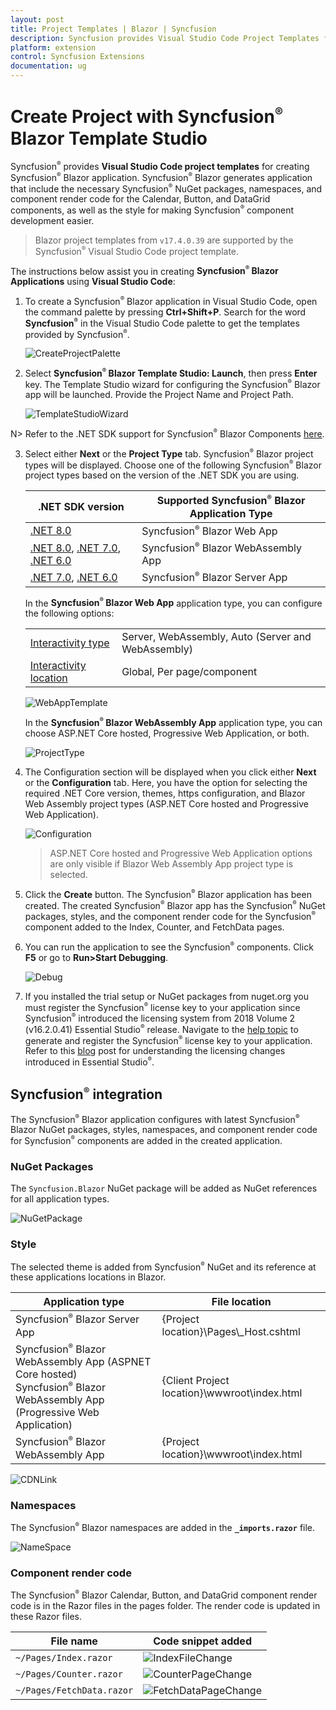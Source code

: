 ```yaml
---
layout: post
title: Project Templates | Blazor | Syncfusion
description: Syncfusion provides Visual Studio Code Project Templates for Blazor platform to create the Syncfusion Blazor Application using Syncfusion components
platform: extension
control: Syncfusion Extensions
documentation: ug
---
```


# Create Project with Syncfusion<sup style="font-size:70%">&reg;</sup> Blazor Template Studio

Syncfusion<sup style="font-size:70%">&reg;</sup> provides **Visual Studio Code project templates** for creating Syncfusion<sup style="font-size:70%">&reg;</sup> Blazor application. Syncfusion<sup style="font-size:70%">&reg;</sup> Blazor generates application that include the necessary Syncfusion<sup style="font-size:70%">&reg;</sup> NuGet packages, namespaces, and component render code for the Calendar, Button, and DataGrid components, as well as the style for making Syncfusion<sup style="font-size:70%">&reg;</sup> component development easier.

> Blazor project templates from `v17.4.0.39` are supported by the Syncfusion<sup style="font-size:70%">&reg;</sup> Visual Studio Code project template.

The instructions below assist you in creating **Syncfusion<sup style="font-size:70%">&reg;</sup> Blazor Applications** using **Visual Studio Code**:

1. To create a Syncfusion<sup style="font-size:70%">&reg;</sup> Blazor application in Visual Studio Code, open the command palette by pressing **Ctrl+Shift+P**. Search for the word **Syncfusion<sup style="font-size:70%">&reg;</sup>** in the Visual Studio Code palette to get the templates provided by Syncfusion<sup style="font-size:70%">&reg;</sup>.

    ![CreateProjectPalette](images/CreateBlazorProjectPalette.png)

2. Select **Syncfusion<sup style="font-size:70%">&reg;</sup> Blazor Template Studio: Launch**, then press **Enter** key. The Template Studio wizard for configuring the Syncfusion<sup style="font-size:70%">&reg;</sup> Blazor app will be launched. Provide the Project Name and Project Path.

    ![TemplateStudioWizard](images/ProjectLocationName.png)

N> Refer to the .NET SDK support for Syncfusion<sup style="font-size:70%">&reg;</sup> Blazor Components [here](https://blazor.Syncfusion.com/documentation/system-requirements#net-sdk).

3. Select either **Next** or the **Project Type** tab. Syncfusion<sup style="font-size:70%">&reg;</sup> Blazor project types will be displayed. Choose one of the following Syncfusion<sup style="font-size:70%">&reg;</sup> Blazor project types based on the version of the .NET SDK you are using.

    | .NET SDK version | Supported Syncfusion<sup style="font-size:70%">&reg;</sup> Blazor Application Type |
    | ------------- | ------------- |
    | [.NET 8.0](https://dotnet.microsoft.com/en-us/download/dotnet/8.0) | Syncfusion<sup style="font-size:70%">&reg;</sup> Blazor Web App |
    | [.NET 8.0](https://dotnet.microsoft.com/en-us/download/dotnet/8.0), [.NET 7.0](https://dotnet.microsoft.com/en-us/download/dotnet/7.0), [.NET 6.0](https://dotnet.microsoft.com/en-us/download/dotnet/6.0) | Syncfusion<sup style="font-size:70%">&reg;</sup> Blazor WebAssembly App |
    | [.NET 7.0](https://dotnet.microsoft.com/en-us/download/dotnet/7.0), [.NET 6.0](https://dotnet.microsoft.com/en-us/download/dotnet/6.0) | Syncfusion<sup style="font-size:70%">&reg;</sup> Blazor Server App |

    In the **Syncfusion<sup style="font-size:70%">&reg;</sup> Blazor Web App** application type, you can configure the following options:

    <table>
    <tbody>
    <tr>
    <td>
    <a href="https://learn.microsoft.com/en-us/aspnet/core/blazor/components/render-modes?view=aspnetcore-8.0#render-modes" rel="nofollow">Interactivity type</a>
    </td>
    <td>
    Server, WebAssembly, Auto (Server and WebAssembly)
    </td>
    </tr>
    <tr>
    <td>
    <a href="https://learn.microsoft.com/en-us/aspnet/core/blazor/tooling?view=aspnetcore-8.0&pivots=windows" rel="nofollow">Interactivity location</a>
    </td>
    <td>
    Global, Per page/component
    </td>
    </tr>
    </tbody>
    </table>

    ![WebAppTemplate](images/WebAppType.png)

     In the **Syncfusion<sup style="font-size:70%">&reg;</sup> Blazor WebAssembly App** application type, you can choose ASP.NET Core hosted, Progressive Web Application, or both.

     ![ProjectType](images/ProjectTypeDetails.png)

4. The Configuration section will be displayed when you click either **Next** or the **Configuration** tab. Here, you have the option for selecting the required .NET Core version, themes, https configuration, and Blazor Web Assembly project types (ASP.NET Core hosted and Progressive Web Application).

    ![Configuration](images/Configuration.png)

    > ASP.NET Core hosted and Progressive Web Application options are only visible if Blazor Web Assembly App project type is selected.

5. Click the **Create** button. The Syncfusion<sup style="font-size:70%">&reg;</sup> Blazor application has been created. The created Syncfusion<sup style="font-size:70%">&reg;</sup> Blazor app has the Syncfusion<sup style="font-size:70%">&reg;</sup> NuGet packages, styles, and the component render code for the Syncfusion<sup style="font-size:70%">&reg;</sup> component added to the Index, Counter, and FetchData pages.

6. You can run the application to see the Syncfusion<sup style="font-size:70%">&reg;</sup> components. Click **F5** or go to **Run>Start Debugging**.

    ![Debug](images/Debug.png)

7. If you installed the trial setup or NuGet packages from nuget.org you must register the Syncfusion<sup style="font-size:70%">&reg;</sup> license key to your application since Syncfusion<sup style="font-size:70%">&reg;</sup> introduced the licensing system from 2018 Volume 2 (v16.2.0.41) Essential Studio<sup style="font-size:70%">&reg;</sup> release. Navigate to the [help topic](https://help.Syncfusion.com/common/essential-studio/licensing/overview#how-to-generate-Syncfusion-license-key) to generate and register the Syncfusion<sup style="font-size:70%">&reg;</sup> license key to your application. Refer to this [blog](https://www.Syncfusion.com/blogs/post/whats-new-in-2018-volume-2.aspx) post for understanding the licensing changes introduced in Essential Studio<sup style="font-size:70%">&reg;</sup>.

## Syncfusion<sup style="font-size:70%">&reg;</sup> integration

The Syncfusion<sup style="font-size:70%">&reg;</sup> Blazor application configures with latest Syncfusion<sup style="font-size:70%">&reg;</sup> Blazor NuGet packages, styles, namespaces, and component render code for Syncfusion<sup style="font-size:70%">&reg;</sup> components are added in the created application.

### NuGet Packages

The `Syncfusion.Blazor` NuGet package will be added as NuGet references for all application types.

![NuGetPackage](images/NuGetPackage.png)

### Style

The selected theme is added from Syncfusion<sup style="font-size:70%">&reg;</sup> NuGet and its reference at these applications locations in Blazor.

| Application type  | File location  |
|---|---|
| Syncfusion<sup style="font-size:70%">&reg;</sup> Blazor Server App | {Project location}\Pages\\_Host.cshtml |
| Syncfusion<sup style="font-size:70%">&reg;</sup> Blazor WebAssembly App (ASPNET Core hosted) <br/> Syncfusion<sup style="font-size:70%">&reg;</sup> Blazor WebAssembly App (Progressive Web Application) | {Client Project location}\wwwroot\index.html  |
| Syncfusion<sup style="font-size:70%">&reg;</sup> Blazor WebAssembly App  | {Project location}\wwwroot\index.html|

![CDNLink](images/CDNLink.png)

### Namespaces

The Syncfusion<sup style="font-size:70%">&reg;</sup> Blazor namespaces are added in the **`_imports.razor`** file.

![NameSpace](images/NameSpace.png)

### Component render code

The Syncfusion<sup style="font-size:70%">&reg;</sup> Blazor Calendar, Button, and DataGrid component render code is in the Razor files in the pages folder. The render code is updated in these Razor files.

| File name  | Code snippet added |
|---|---|
| `~/Pages/Index.razor`  | ![IndexFileChange](images/IndexFileChange.png) |
| `~/Pages/Counter.razor` | ![CounterPageChange](images/CounterPageChange.png) |
| `~/Pages/FetchData.razor`  | ![FetchDataPageChange](images/FetchDataPageChange.png) |